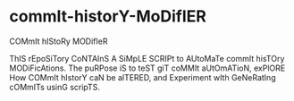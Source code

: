 # commIt-historY-MoDifIER
COMmIt hIStoRy MODifIeR

ThIS rEpoSiTory CoNTAInS A SiMpLE SCRIPt to AUtoMaTe commIt hisTOry MODiFicAtions. The puRPose iS to teST giT coMMIt aUtOmATioN, exPlORE How COMmIt hIstorY caN be alTERED, and Experiment wIth GeNeRatIng cOMmITs usinG scripTS.
